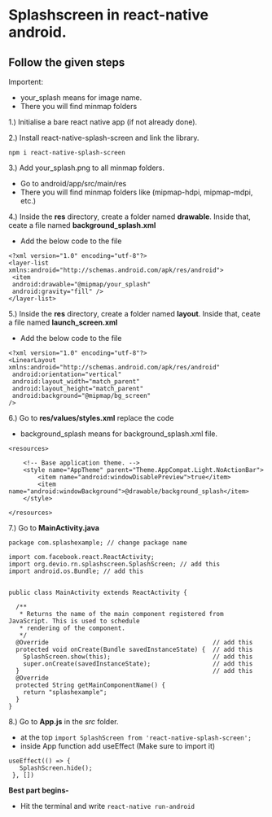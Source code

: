 # Splashscreen in react-native android.
## Follow the given steps

Importent:
 - your_splash means for image name.
 - There you will find minmap folders

1.) Initialise a bare react native app (if not already done).

2.) Install react-native-splash-screen and link the library.
```
npm i react-native-splash-screen
```

3.) Add your_splash.png to all minmap folders.
 - Go to android/app/src/main/res
 - There you will find minmap folders like (mipmap-hdpi, mipmap-mdpi, etc.)

4.) Inside the **res** directory, create a folder named **drawable**. Inside that, ceate a file named **background_splash.xml**
 - Add the below code to the file
```
<?xml version="1.0" encoding="utf-8"?>
<layer-list xmlns:android="http://schemas.android.com/apk/res/android">
 <item
 android:drawable="@mipmap/your_splash"
 android:gravity="fill" />
</layer-list>
```
5.) Inside the **res** directory, create a folder named **layout**. Inside that, ceate a file named **launch_screen.xml**
 - Add the below code to the file
```
<?xml version="1.0" encoding="utf-8"?>
<LinearLayout xmlns:android="http://schemas.android.com/apk/res/android"
 android:orientation="vertical"
 android:layout_width="match_parent"
 android:layout_height="match_parent"
 android:background="@mipmap/bg_screen"
/>
```

6.) Go to **res/values/styles.xml** replace the code
- background_splash means for background_splash.xml file.
```
<resources>

    <!-- Base application theme. -->
    <style name="AppTheme" parent="Theme.AppCompat.Light.NoActionBar">
        <item name="android:windowDisablePreview">true</item>
        <item name="android:windowBackground">@drawable/background_splash</item>
    </style>

</resources>

```

7.) Go to **MainActivity.java**
```
package com.splashexample; // change package name

import com.facebook.react.ReactActivity;
import org.devio.rn.splashscreen.SplashScreen; // add this
import android.os.Bundle; // add this


public class MainActivity extends ReactActivity {

  /**
   * Returns the name of the main component registered from JavaScript. This is used to schedule
   * rendering of the component.
   */
  @Override                                             // add this
  protected void onCreate(Bundle savedInstanceState) {  // add this
    SplashScreen.show(this);                            // add this
    super.onCreate(savedInstanceState);                 // add this
  }                                                     // add this
  @Override
  protected String getMainComponentName() {
    return "splashexample";
  }
}

```

8.) Go to **App.js** in the *src* folder.
 - at the top
```import SplashScreen from 'react-native-splash-screen';```
 - inside App function add useEffect (Make sure to import it)
 ```
 useEffect(() => {
    SplashScreen.hide();
  }, [])
```
**Best part begins-**
 - Hit the terminal and write ```react-native run-android```
